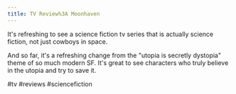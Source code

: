 ```yaml
---
title: TV Review%3A Moonhaven
---
```

It's refreshing to see a science fiction tv series that is actually science fiction, not just cowboys in space. 

And so far, it's a refreshing change from the "utopia is secretly dystopia" theme of so much modern SF. It's great to see characters who truly believe in the utopia and try to save it.

#tv #reviews #sciencefiction


